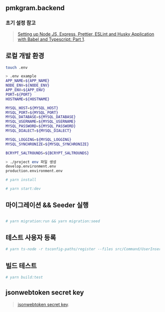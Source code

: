 ## pmkgram.backend

### 초기 설정 참고

> [Setting up Node JS, Express, Prettier, ESLint and Husky Application with Babel and Typescript: Part 1](https://dev.to/mkabumattar/setting-up-node-js-express-prettier-eslint-and-husky-application-with-babel-and-typescript-part-1-2ple).

## 로컬 개발 환경

```bash
touch .env

> .env example
APP_NAME=${APP_NAME}
NODE_ENV=${NODE_ENV}
APP_ENV=${APP_ENV}
PORT=${PORT}
HOSTNAME=${HOSTNAME}

MYSQL_HOST=${MYSQL_HOST}
MYSQL_PORT=${MYSQL_PORT}
MYSQL_DATABASE=${MYSQL_DATABASE}
MYSQL_USERNAME=${MYSQL_USERNAME}
MYSQL_PASSWORD=${MYSQL_PASSWORD}
MYSQL_DIALECT=${MYSQL_DIALECT}

MYSQL_LOGGING=${MYSQL_LOGGING}
MYSQL_SYNCHRONIZE=${MYSQL_SYNCHRONIZE}

BCRYPT_SALTROUNDS=${BCRYPT_SALTROUNDS}

> ./project env 파일 생성
develop.environment.env
production.environment.env

# yarn install

# yarn start:dev
```

## 마이그레이션 && Seeder 실행

```bash

# yarn migration:run && yarn migration:seed

```

## 테스트 사용자 등록

```bash
# yarn ts-node -r tsconfig-paths/register --files src/Command/UserInsert.ts -e ts
```

## 빌드 테스트

```bash
# yarn build:test 
```

## jsonwebtoken secret key

> [jsonwebtoken secret key](https://www.grc.com/passwords.htm).


